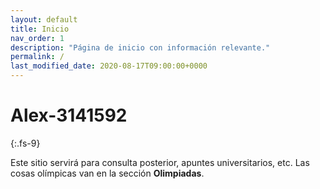 ```yaml
---
layout: default
title: Inicio 
nav_order: 1
description: "Página de inicio con información relevante."
permalink: /
last_modified_date: 2020-08-17T09:00:00+0000
---
```


# Alex-3141592
{:.fs-9}

Este sitio servirá para consulta posterior, apuntes universitarios, etc. Las cosas olímpicas van en la sección **Olimpiadas**.
